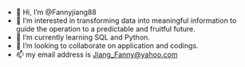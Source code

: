 - 👋 Hi, I’m @Fannyjiang88
- 👀 I’m interested in transforming data into meaningful information to guide the operation to a predictable and fruitful future.
- 🌱 I’m currently learning SQL and Python.
- 💞️ I’m looking to collaborate on application and codings.
- 📫 my email address is Jiang_Fanny@yahoo.com

<!---
Fannyjiang88/Fannyjiang88 is a ✨ special ✨ repository because its `README.md` (this file) appears on your GitHub profile.
You can click the Preview link to take a look at your changes.
--->
